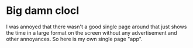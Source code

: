 # Big damn clocl

I was annoyed that there wasn't a good single page around that just shows the time in a large format on the screen without any advertisement and other annoyances. So here is my own single page "app".
